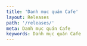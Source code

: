 ```yaml
---
title: 'Danh mục quán Cafe'
layout: Releases
path: '/releases/'
meta: Danh mục quán Cafe
keywords: Danh mục quán Cafe
---
```

